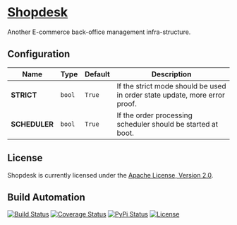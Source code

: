 # [Shopdesk](http://shopdesk.hive.pt)

Another E-commerce back-office management infra-structure.

## Configuration

| Name          | Type   | Default | Description                                                                |
| ------------- | ------ | ------- | -------------------------------------------------------------------------- |
| **STRICT**    | `bool` | `True`  | If the strict mode should be used in order state update, more error proof. |
| **SCHEDULER** | `bool` | `True`  | If the order processing scheduler should be started at boot.               |

## License

Shopdesk is currently licensed under the [Apache License, Version 2.0](http://www.apache.org/licenses/).

## Build Automation

[![Build Status](https://app.travis-ci.com/hivesolutions/shopdesk.svg?branch=master)](https://travis-ci.com/github/hivesolutions/shopdesk)
[![Coverage Status](https://coveralls.io/repos/hivesolutions/shopdesk/badge.svg?branch=master)](https://coveralls.io/r/hivesolutions/shopdesk?branch=master)
[![PyPi Status](https://img.shields.io/pypi/v/shopdesk.svg)](https://pypi.python.org/pypi/shopdesk)
[![License](https://img.shields.io/badge/license-Apache%202.0-blue.svg)](https://www.apache.org/licenses/)

